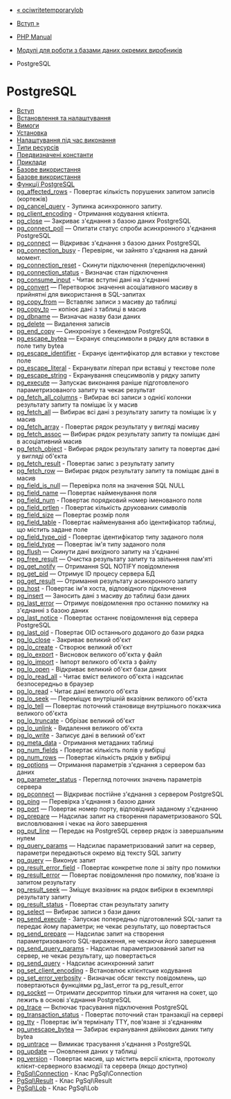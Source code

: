 - [« ociwritetemporarylob](function.ociwritetemporarylob.md)
- [Вступ »](intro.pgsql.md)

- [PHP Manual](index.md)
- [Модулі для роботи з базами даних окремих
виробників](refs.database.vendors.md)
- PostgreSQL

# PostgreSQL

- [Вступ](intro.pgsql.md)
- [Встановлення та налаштування](pgsql.setup.md)
- [Вимоги](pgsql.requirements.md)
- [Установка](pgsql.installation.md)
- [Налаштування під час виконання](pgsql.configuration.md)
- [Типи ресурсів](pgsql.resources.md)
- [Предвизначені константи](pgsql.constants.md)
- [Приклади](pgsql.examples.md)
- [Базове використання](pgsql.examples-basic.md)
- [Базове використання](pgsql.examples-queries.md)
- [Функції PostgreSQL](ref.pgsql.md)
- [pg_affected_rows](function.pg-affected-rows.md) - Повертає
кількість порушених запитом записів (кортежів)
- [pg_cancel_query](function.pg-cancel-query.md) - Зупинка
асинхронного запиту.
- [pg_client_encoding](function.pg-client-encoding.md) -
Отримання кодування клієнта.
- [pg_close](function.pg-close.md) — Закриває з'єднання з
базою даних PostgreSQL
- [pg_connect_poll](function.pg-connect-poll.md) — Опитати
статус спроби асинхронного з'єднання PostgreSQL
- [pg_connect](function.pg-connect.md) — Відкриває з'єднання з
базою даних PostgreSQL
- [pg_connection_busy](function.pg-connection-busy.md) -
Перевіряє, чи зайнято з'єднання на даний момент.
- [pg_connection_reset](function.pg-connection-reset.md) - Скинути
підключення (перепідключення)
- [pg_connection_status](function.pg-connection-status.md) -
Визначає стан підключення
- [pg_consume_input](function.pg-consume-input.md) - Читає
вступні дані на з'єднанні
- [pg_convert](function.pg-convert.md) — Перетворює значення
асоціативного масиву в прийнятні для використання в
SQL-запитах
- [pg_copy_from](function.pg-copy-from.md) — Вставляє записи з
масиву до таблиці
- [pg_copy_to](function.pg-copy-to.md) — копіює дані з
таблиці в масив
- [pg_dbname](function.pg-dbname.md) — Визначає назву бази
даних
- [pg_delete](function.pg-delete.md) — Видалення записів
- [pg_end_copy](function.pg-end-copy.md) — Синхронізує з
бекендом PostgreSQL
- [pg_escape_bytea](function.pg-escape-bytea.md) — Екранує
спецсимволи в рядку для вставки в поле типу bytea
- [pg_escape_identifier](function.pg-escape-identifier.md) -
Екранує ідентифікатор для вставки у текстове поле
- [pg_escape_literal](function.pg-escape-literal.md) -
Екранувати літерал при вставці у текстове поле
- [pg_escape_string](function.pg-escape-string.md) -
Екранування спецсимволів у рядку запиту
- [pg_execute](function.pg-execute.md) — Запускає виконання
раніше підготовленого параметризованого запиту та чекає
результат
- [pg_fetch_all_columns](function.pg-fetch-all-columns.md) -
Вибирає всі записи з однієї колонки результату запиту та
поміщає їх у масив
- [pg_fetch_all](function.pg-fetch-all.md) — Вибирає всі дані
з результату запиту та поміщає їх у масив
- [pg_fetch_array](function.pg-fetch-array.md) - Повертає
рядок результату у вигляді масиву
- [pg_fetch_assoc](function.pg-fetch-assoc.md) — Вибирає рядок
результату запиту та поміщає дані в асоціативний масив
- [pg_fetch_object](function.pg-fetch-object.md) - Вибирає
рядок результату запиту та повертає дані у вигляді об'єкта
- [pg_fetch_result](function.pg-fetch-result.md) - Повертає
запис з результату запиту
- [pg_fetch_row](function.pg-fetch-row.md) — Вибирає рядок
результату запиту та поміщає дані в масив
- [pg_field_is_null](function.pg-field-is-null.md) — Перевірка
поля на значення SQL NULL
- [pg_field_name](function.pg-field-name.md) — Повертає
найменування поля
- [pg_field_num](function.pg-field-num.md) - Повертає
порядковий номер іменованого поля
- [pg_field_prtlen](function.pg-field-prtlen.md) - Повертає
кількість друкованих символів
- [pg_field_size](function.pg-field-size.md) — Повертає розмір
поля
- [pg_field_table](function.pg-field-table.md) - Повертає
найменування або ідентифікатор таблиці, що містить задане поле
- [pg_field_type_oid](function.pg-field-type-oid.md) -
Повертає ідентифікатор типу заданого поля
- [pg_field_type](function.pg-field-type.md) — Повертає ім'я
типу заданого поля
- [pg_flush](function.pg-flush.md) — Скинути дані вихідного
запиту на з'єднанні
- [pg_free_result](function.pg-free-result.md) — Очистка
результату запиту та звільнення пам'яті
- [pg_get_notify](function.pg-get-notify.md) — Отримання SQL
NOTIFY повідомлення
- [pg_get_pid](function.pg-get-pid.md) — Отримує ID процесу
сервера БД
- [pg_get_result](function.pg-get-result.md) — Отримання
результату асинхронного запиту
- [pg_host](function.pg-host.md) - Повертає ім'я хоста,
відповідного підключення
- [pg_insert](function.pg-insert.md) — Заносить дані з масиву
до таблиці бази даних
- [pg_last_error](function.pg-last-error.md) — Отримує
повідомлення про останню помилку на з'єднанні з базою
даних
- [pg_last_notice](function.pg-last-notice.md) - Повертає
останнє повідомлення від сервера PostgreSQL
- [pg_last_oid](function.pg-last-oid.md) - Повертає OID
останнього доданого до бази рядка
- [pg_lo_close](function.pg-lo-close.md) - Закриває великий
об'єкт
- [pg_lo_create](function.pg-lo-create.md) - Створює великий
об'єкт
- [pg_lo_export](function.pg-lo-export.md) - Висновок великого
об'єкта у файл
- [pg_lo_import](function.pg-lo-import.md) - Імпорт великого
об'єкта з файлу
- [pg_lo_open](function.pg-lo-open.md) - Відкриває великий
об'єкт бази даних
- [pg_lo_read_all](function.pg-lo-read-all.md) - Читає
вміст великого об'єкта і надсилає безпосередньо в браузер
- [pg_lo_read](function.pg-lo-read.md) - Читає дані великого
об'єкта
- [pg_lo_seek](function.pg-lo-seek.md) — Переміщує внутрішній
вказівник великого об'єкта
- [pg_lo_tell](function.pg-lo-tell.md) — Повертає поточний
становище внутрішнього покажчика великого об'єкта
- [pg_lo_truncate](function.pg-lo-truncate.md) - Обрізає
великий об'єкт
- [pg_lo_unlink](function.pg-lo-unlink.md) - Видалення великого
об'єкта
- [pg_lo_write](function.pg-lo-write.md) - Записує дані в
великий об'єкт
- [pg_meta_data](function.pg-meta-data.md) - Отримання
метаданих таблиці
- [pg_num_fields](function.pg-num-fields.md) - Повертає
кількість полів у вибірці
- [pg_num_rows](function.pg-num-rows.md) — Повертає кількість
рядків у вибірці
- [pg_options](function.pg-options.md) — Отримання параметрів
з'єднання з сервером баз даних
- [pg_parameter_status](function.pg-parameter-status.md) -
Перегляд поточних значень параметрів сервера
- [pg_pconnect](function.pg-pconnect.md) — Відкриває постійне
з'єднання з сервером PostgreSQL
- [pg_ping](function.pg-ping.md) — Перевірка з'єднання з базою
даних
- [pg_port](function.pg-port.md) — Повертає номер порту,
відповідний заданому з'єднанню
- [pg_prepare](function.pg-prepare.md) — Надсилає запит на
створення параметризованого SQL висловлювання і чекає на його завершення
- [pg_put_line](function.pg-put-line.md) — Передає на
PostgreSQL сервер рядок із завершальним нулем
- [pg_query_params](function.pg-query-params.md) — Надсилає
параметризований запит на сервер, параметри передаються
окремо від тексту SQL запиту
- [pg_query](function.pg-query.md) — Виконує запит
- [pg_result_error_field](function.pg-result-error-field.md) -
Повертає конкретне поле зі звіту про помилки
- [pg_result_error](function.pg-result-error.md) — Повертає
повідомлення про помилку, пов'язане із запитом результату
- [pg_result_seek](function.pg-result-seek.md) — Зміщує
вказівник на рядок вибірки в екземплярі результату запиту
- [pg_result_status](function.pg-result-status.md) - Повертає
стан результату запиту
- [pg_select](function.pg-select.md) — Вибирає записи з бази
даних
- [pg_send_execute](function.pg-send-execute.md) - Запускає
попередньо підготовлений SQL-запит та передає йому
параметри; не чекає результату, що повертається
- [pg_send_prepare](function.pg-send-prepare.md) — Надсилає
запит на створення параметризованого SQL-вираження, не
чекаючи його завершення
- [pg_send_query_params](function.pg-send-query-params.md) -
Надсилає параметризований запит на сервер, не чекає
результату, що повертається
- [pg_send_query](function.pg-send-query.md) - Надсилає
асинхронний запит
- [pg_set_client_encoding](function.pg-set-client-encoding.md) -
Встановлює клієнтське кодування
- [pg_set_error_verbosity](function.pg-set-error-verbosity.md) -
Визначає обсяг тексту повідомлень, що повертаються функціями
pg_last_error та pg_result_error
- [pg_socket](function.pg-socket.md) — Отримати дескриптор
тільки для читання на сокет, що лежить в основі з'єднання
PostgreSQL
- [pg_trace](function.pg-trace.md) — Включає трасування
підключення PostgreSQL
- [pg_transaction_status](function.pg-transaction-status.md) -
Повертає поточний стан транзакції на сервері
- [pg_tty](function.pg-tty.md) - Повертає ім'я терміналу TTY,
пов'язане зі з'єднанням
- [pg_unescape_bytea](function.pg-unescape-bytea.md) — Забирає
екранування двійкових даних типу bytea
- [pg_untrace](function.pg-untrace.md) — Вимикає трасування
з'єднання з PostgreSQL
- [pg_update](function.pg-update.md) — Оновлення даних у
таблиці
- [pg_version](function.pg-version.md) - Повертає масив,
що містить версії клієнта, протоколу клієнт-серверного
взаємодії та сервера (якщо доступно)
- [PgSql\Connection](class.pgsql-connection.md) - Клас
PgSql\Connection
- [PgSql\Result](class.pgsql-result.md) - Клас PgSql\Result
- [PgSql\Lob](class.pgsql-lob.md) - Клас PgSql\Lob
